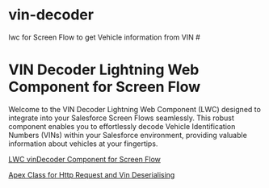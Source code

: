# vin-decoder
lwc for Screen Flow to get Vehicle information from VIN #

# VIN Decoder Lightning Web Component for Screen Flow

Welcome to the VIN Decoder Lightning Web Component (LWC) designed to integrate into your Salesforce Screen Flows seamlessly. This robust component enables you to effortlessly decode Vehicle Identification Numbers (VINs) within your Salesforce environment, providing valuable information about vehicles at your fingertips. 

[LWC vinDecoder Component for Screen Flow](https://github.com/Zhalyn/vin-decoder/blob/main/VINApiDecoder/force-app/main/default/lwc/vinDecoder)

[Apex Class for Http Request and Vin Deserialising](https://github.com/Zhalyn/vin-decoder/blob/main/VINApiDecoder/force-app/main/default/classes/VinDecoderApi.cls)





